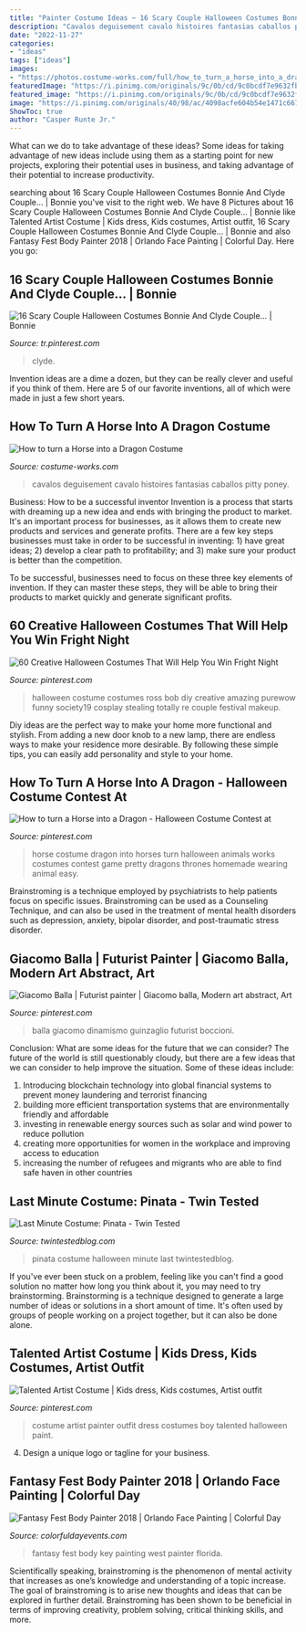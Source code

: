 ```yaml
---
title: "Painter Costume Ideas ~ 16 Scary Couple Halloween Costumes Bonnie And Clyde Couple…"
description: "Cavalos deguisement cavalo histoires fantasias caballos pitty poney"
date: "2022-11-27"
categories:
- "ideas"
tags: ["ideas"]
images:
- "https://photos.costume-works.com/full/how_to_turn_a_horse_into_a_dragon.jpg"
featuredImage: "https://i.pinimg.com/originals/9c/0b/cd/9c0bcdf7e9632fbcfa0f72920ed5ca53.jpg"
featured_image: "https://i.pinimg.com/originals/9c/0b/cd/9c0bcdf7e9632fbcfa0f72920ed5ca53.jpg"
image: "https://i.pinimg.com/originals/40/98/ac/4098acfe604b54e1471c6678687913cb.jpg"
ShowToc: true
author: "Casper Runte Jr."
---
```



What can we do to take advantage of these ideas?
Some ideas for taking advantage of new ideas include using them as a starting point for new projects, exploring their potential uses in business, and taking advantage of their potential to increase productivity.

	

		
searching about 16 Scary Couple Halloween Costumes Bonnie And Clyde Couple… | Bonnie you've visit to the right web. We have 8 Pictures about 16 Scary Couple Halloween Costumes Bonnie And Clyde Couple… | Bonnie like Talented Artist Costume | Kids dress, Kids costumes, Artist outfit, 16 Scary Couple Halloween Costumes Bonnie And Clyde Couple… | Bonnie and also Fantasy Fest Body Painter 2018 | Orlando Face Painting | Colorful Day. Here you go:
		
    
## 16 Scary Couple Halloween Costumes Bonnie And Clyde Couple… | Bonnie

<img loading=lazy src="https://i.pinimg.com/736x/b0/47/81/b047815e75e6090f00a3e0f053d04444.jpg" onerror="this.onerror=null;this.src='https://tse2.mm.bing.net/th?id=OIP.hGbkTUH5ShOyYqv5_1M6xAHaJm&amp;pid=15.1';" alt="16 Scary Couple Halloween Costumes Bonnie And Clyde Couple… | Bonnie">

_Source: tr.pinterest.com_

>clyde. 

	

Invention ideas are a dime a dozen, but they can be really clever and useful if you think of them. Here are 5 of our favorite inventions, all of which were made in just a few short years.

    
## How To Turn A Horse Into A Dragon Costume

<img loading=lazy src="https://photos.costume-works.com/full/how_to_turn_a_horse_into_a_dragon.jpg" onerror="this.onerror=null;this.src='https://tse3.mm.bing.net/th?id=OIP.dTkDePfRX2MTu0bTonBcxwHaJ3&amp;pid=15.1';" alt="How to turn a Horse into a Dragon Costume">

_Source: costume-works.com_

>cavalos deguisement cavalo histoires fantasias caballos pitty poney. 

	

Business: How to be a successful inventor
Invention is a process that starts with dreaming up a new idea and ends with bringing the product to market. It's an important process for businesses, as it allows them to create new products and services and generate profits.
There are a few key steps businesses must take in order to be successful in inventing: 1) have great ideas; 2) develop a clear path to profitability; and 3) make sure your product is better than the competition.

To be successful, businesses need to focus on these three key elements of invention. If they can master these steps, they will be able to bring their products to market quickly and generate significant profits.

    
## 60 Creative Halloween Costumes That Will Help You Win Fright Night

<img loading=lazy src="https://i.pinimg.com/originals/9c/0b/cd/9c0bcdf7e9632fbcfa0f72920ed5ca53.jpg" onerror="this.onerror=null;this.src='https://tse1.mm.bing.net/th?id=OIP.HpBYuamzy5b2W8iNgZY95wAAAA&amp;pid=15.1';" alt="60 Creative Halloween Costumes That Will Help You Win Fright Night">

_Source: pinterest.com_

>halloween costume costumes ross bob diy creative amazing purewow funny society19 cosplay stealing totally re couple festival makeup. 

	

Diy ideas are the perfect way to make your home more functional and stylish. From adding a new door knob to a new lamp, there are endless ways to make your residence more desirable. By following these simple tips, you can easily add personality and style to your home.

    
## How To Turn A Horse Into A Dragon - Halloween Costume Contest At

<img loading=lazy src="https://i.pinimg.com/736x/f9/26/50/f926506c1cdd1d9ccdd3a137f796be18.jpg" onerror="this.onerror=null;this.src='https://tse2.mm.bing.net/th?id=OIP.uHgsY8VQy3X_xyd3-Q2iXQHaJ3&amp;pid=15.1';" alt="How to turn a Horse into a Dragon - Halloween Costume Contest at">

_Source: pinterest.com_

>horse costume dragon into horses turn halloween animals works costumes contest game pretty dragons thrones homemade wearing animal easy. 

	

Brainstroming is a technique employed by psychiatrists to help patients focus on specific issues. Brainstroming can be used as a Counseling Technique, and can also be used in the treatment of mental health disorders such as depression, anxiety, bipolar disorder, and post-traumatic stress disorder.

    
## Giacomo Balla | Futurist Painter | Giacomo Balla, Modern Art Abstract, Art

<img loading=lazy src="https://i.pinimg.com/originals/40/98/ac/4098acfe604b54e1471c6678687913cb.jpg" onerror="this.onerror=null;this.src='https://tse2.mm.bing.net/th?id=OIP.dVXCyKswSu6Vx4pQLB3BhAHaEK&amp;pid=15.1';" alt="Giacomo Balla | Futurist painter | Giacomo balla, Modern art abstract, Art">

_Source: pinterest.com_

>balla giacomo dinamismo guinzaglio futurist boccioni. 

	

Conclusion: What are some ideas for the future that we can consider?
The future of the world is still questionably cloudy, but there are a few ideas that we can consider to help improve the situation. Some of these ideas include: 
1. Introducing blockchain technology into global financial systems to prevent money laundering and terrorist financing 
2. building more efficient transportation systems that are environmentally friendly and affordable 
3. investing in renewable energy sources such as solar and wind power to reduce pollution 
4. creating more opportunities for women in the workplace and improving access to education 
5. increasing the number of refugees and migrants who are able to find safe haven in other countries 

    
## Last Minute Costume: Pinata - Twin Tested

<img loading=lazy src="http://twintestedblog.com/wp-content/uploads/2014/10/COSTUME-PINATA-9-LOGO.jpg" onerror="this.onerror=null;this.src='https://tse2.mm.bing.net/th?id=OIP.-V9dDrBGLNWPF_AigaPcBQHaLB&amp;pid=15.1';" alt="Last Minute Costume: Pinata - Twin Tested">

_Source: twintestedblog.com_

>pinata costume halloween minute last twintestedblog. 

	

If you've ever been stuck on a problem, feeling like you can't find a good solution no matter how long you think about it, you may need to try brainstorming. Brainstorming is a technique designed to generate a large number of ideas or solutions in a short amount of time. It's often used by groups of people working on a project together, but it can also be done alone.

    
## Talented Artist Costume | Kids Dress, Kids Costumes, Artist Outfit

<img loading=lazy src="https://i.pinimg.com/originals/cb/f1/27/cbf127723dbdf139c8f38ff7bc4bd034.jpg" onerror="this.onerror=null;this.src='https://tse3.mm.bing.net/th?id=OIP.hkw3nAS08dnDAtb3HgLSlAHaKX&amp;pid=15.1';" alt="Talented Artist Costume | Kids dress, Kids costumes, Artist outfit">

_Source: pinterest.com_

>costume artist painter outfit dress costumes boy talented halloween paint. 

	

4. Design a unique logo or tagline for your business.

    
## Fantasy Fest Body Painter 2018 | Orlando Face Painting | Colorful Day

<img loading=lazy src="https://colorfuldayevents.com/wp-content/florida-face-painter/fantasy-fest/IMG_3419.jpg" onerror="this.onerror=null;this.src='https://tse3.mm.bing.net/th?id=OIP.5kfIZAdKsv83V00FPyi3ywHaJQ&amp;pid=15.1';" alt="Fantasy Fest Body Painter 2018 | Orlando Face Painting | Colorful Day">

_Source: colorfuldayevents.com_

>fantasy fest body key painting west painter florida. 

	

Scientifically speaking, brainstroming is the phenomenon of mental activity that increases as one’s knowledge and understanding of a topic increase. The goal of brainstroming is to arise new thoughts and ideas that can be explored in further detail. Brainstroming has been shown to be beneficial in terms of improving creativity, problem solving, critical thinking skills, and more.

